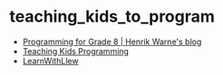 # teaching_kids_to_program

* [Programming for Grade 8 | Henrik Warne's blog](https://henrikwarne.com/2017/12/17/programming-for-grade-8/)
* [Teaching Kids Programming](http://teachingkidsprogramming.org/)
* [LearnWithLlew](https://github.com/LearnWithLlew)

